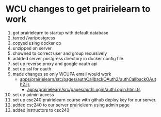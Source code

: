 # WCU changes to get prairielearn to work

1. got prairielearn to startup with default database
2. tarred /var/postgress
3. copyed using docker cp
4. unzipped on server
5. chowned to correct user and group recursively
6. addded server postgress directory in docker config file.
7. set up reverse proxy and google oauth api
8. set up ssl for oauth
9. made changes so only WCUPA email would work
   - [apps/prairielearn/src/pages/authCallbackOAuth2/authCallbackOAuth2.js](apps/prairielearn/src/pages/authCallbackOAuth2/authCallbackOAuth2.js)
	 - [apps/prairielearn/src/pages/authLogin/authLogin.html.ts](apps/prairielearn/src/pages/authLogin/authLogin.html.ts)
10. set up admin access
11. set up csc240 prairielearn course with github deploy key for our server.
12. added csc240 to our server prairielearn using admin page
13. added instructors to csc240
